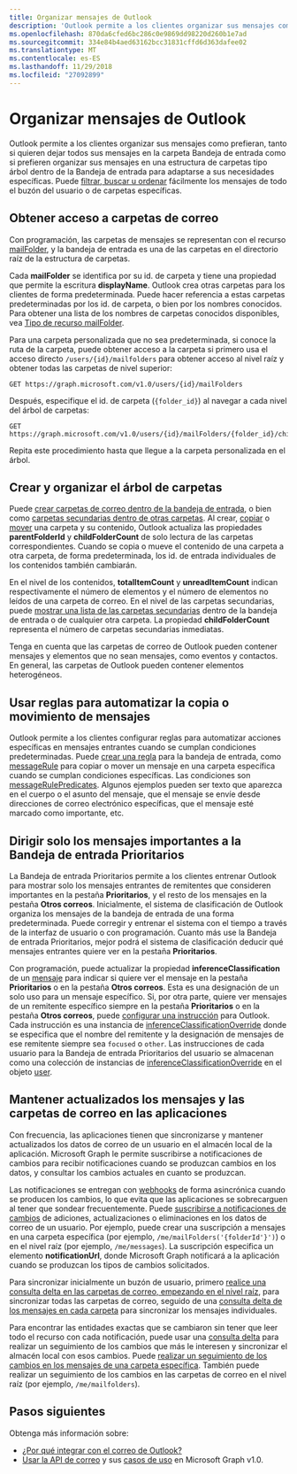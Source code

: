 ```yaml
---
title: Organizar mensajes de Outlook
description: 'Outlook permite a los clientes organizar sus mensajes como prefieran, tanto si quieren dejar todos sus mensajes en la carpeta Bandeja de entrada como si prefieren organizar sus mensajes en una estructura de carpetas tipo árbol dentro de la Bandeja de entrada para adaptarse a sus necesidades específicas. Puede filtrar, buscar u organizar los mensajes según le convenga en '
ms.openlocfilehash: 870da6cfed6bc286c0e9869dd98220d260b1e7ad
ms.sourcegitcommit: 334e84b4aed63162bcc31831cffd6d363dafee02
ms.translationtype: MT
ms.contentlocale: es-ES
ms.lasthandoff: 11/29/2018
ms.locfileid: "27092899"
---
```

# <a name="organize-outlook-messages"></a>Organizar mensajes de Outlook

Outlook permite a los clientes organizar sus mensajes como prefieran, tanto si quieren dejar todos sus mensajes en la carpeta Bandeja de entrada como si prefieren organizar sus mensajes en una estructura de carpetas tipo árbol dentro de la Bandeja de entrada para adaptarse a sus necesidades específicas. Puede [filtrar, buscar u ordenar](query-parameters.md) fácilmente los mensajes de todo el buzón del usuario o de carpetas específicas.

## <a name="accessing-mail-folders"></a>Obtener acceso a carpetas de correo

Con programación, las carpetas de mensajes se representan con el recurso [mailFolder](/graph/api/resources/mailfolder?view=graph-rest-1.0), y la bandeja de entrada es una de las carpetas en el directorio raíz de la estructura de carpetas.

Cada **mailFolder** se identifica por su id. de carpeta y tiene una propiedad que permite la escritura **displayName**. Outlook crea otras carpetas para los clientes de forma predeterminada. Puede hacer referencia a estas carpetas predeterminadas por los id. de carpeta, o bien por los nombres conocidos. Para obtener una lista de los nombres de carpetas conocidos disponibles, vea [Tipo de recurso mailFolder](/graph/api/resources/mailfolder?view=graph-rest-1.0).

Para una carpeta personalizada que no sea predeterminada, si conoce la ruta de la carpeta, puede obtener acceso a la carpeta si primero usa el acceso directo `/users/{id}/mailfolders` para obtener acceso al nivel raíz y obtener todas las carpetas de nivel superior:

```http
GET https://graph.microsoft.com/v1.0/users/{id}/mailFolders
```

Después, especifique el id. de carpeta (`{folder_id}`) al navegar a cada nivel del árbol de carpetas:

```http
GET https://graph.microsoft.com/v1.0/users/{id}/mailFolders/{folder_id}/childfolders
```

Repita este procedimiento hasta que llegue a la carpeta personalizada en el árbol.

## <a name="creating-and-organizing-the-folder-tree"></a>Crear y organizar el árbol de carpetas

Puede [crear carpetas de correo dentro de la bandeja de entrada](/graph/api/user-post-mailfolders?view=graph-rest-1.0), o bien como [carpetas secundarias dentro de otras carpetas](/graph/api/mailfolder-post-childfolders?view=graph-rest-1.0). Al crear, [copiar](/graph/api/mailfolder-copy?view=graph-rest-1.0) o [mover](/graph/api/mailfolder-move?view=graph-rest-1.0) una carpeta y su contenido, Outlook actualiza las propiedades **parentFolderId** y **childFolderCount** de solo lectura de las carpetas correspondientes. Cuando se copia o mueve el contenido de una carpeta a otra carpeta, de forma predeterminada, los id. de entrada individuales de los contenidos también cambiarán.

En el nivel de los contenidos, **totalItemCount** y **unreadItemCount** indican respectivamente el número de elementos y el número de elementos no leídos de una carpeta de correo.
En el nivel de las carpetas secundarias, puede [mostrar una lista de las carpetas secundarias](/graph/api/user-list-mailfolders?view=graph-rest-1.0) dentro de la bandeja de entrada o de cualquier otra carpeta.
La propiedad **childFolderCount** representa el número de carpetas secundarias inmediatas.

Tenga en cuenta que las carpetas de correo de Outlook pueden contener mensajes y elementos que no sean mensajes, como eventos y contactos. En general, las carpetas de Outlook pueden contener elementos heterogéneos.

## <a name="using-rules-to-automate-copying-or-moving-messages"></a>Usar reglas para automatizar la copia o movimiento de mensajes

Outlook permite a los clientes configurar reglas para automatizar acciones específicas en mensajes entrantes cuando se cumplan condiciones predeterminadas. Puede [crear una regla](/graph/api/mailfolder-post-messagerules?view=graph-rest-1.0) para la bandeja de entrada, como [messageRule](/graph/api/resources/messagerule?view=graph-rest-1.0) para copiar o mover un mensaje en una carpeta específica cuando se cumplan condiciones específicas.
Las condiciones son [messageRulePredicates](/graph/api/resources/messagerulepredicates?view=graph-rest-1.0). Algunos ejemplos pueden ser texto que aparezca en el cuerpo o el asunto del mensaje, que el mensaje se envíe desde direcciones de correo electrónico específicas, que el mensaje esté marcado como importante, etc.

## <a name="directing-only-the-messages-you-care-for-to-the-focused-inbox"></a>Dirigir solo los mensajes importantes a la Bandeja de entrada Prioritarios

La Bandeja de entrada Prioritarios permite a los clientes entrenar Outlook para mostrar solo los mensajes entrantes de remitentes que consideren importantes en la pestaña **Prioritarios**, y el resto de los mensajes en la pestaña **Otros correos**. Inicialmente, el sistema de clasificación de Outlook organiza los mensajes de la bandeja de entrada de una forma predeterminada. Puede corregir y entrenar el sistema con el tiempo a través de la interfaz de usuario o con programación. Cuanto más use la Bandeja de entrada Prioritarios, mejor podrá el sistema de clasificación deducir qué mensajes entrantes quiere ver en la pestaña **Prioritarios**.

Con programación, puede actualizar la propiedad **inferenceClassification** de un [mensaje](/graph/api/resources/message?view=graph-rest-1.0) para indicar si quiere ver el mensaje en la pestaña **Prioritarios** o en la pestaña **Otros correos**. Esta es una designación de un solo uso para un mensaje específico. Si, por otra parte, quiere ver mensajes de un remitente específico siempre en la pestaña **Prioritarios** o en la pestaña **Otros correos**, puede [configurar una instrucción](/graph/api/inferenceclassification-post-overrides?view=graph-rest-1.0) para Outlook. Cada instrucción es una instancia de [inferenceClassificationOverride](/graph/api/resources/inferenceclassificationoverride?view=graph-rest-1.0) donde se especifica que el nombre del remitente y la designación de mensajes de ese remitente siempre sea `focused` o `other`. Las instrucciones de cada usuario para la Bandeja de entrada Prioritarios del usuario se almacenan como una colección de instancias de [inferenceClassificationOverride](/graph/api/resources/inferenceclassificationoverride?view=graph-rest-1.0) en el objeto [user](/graph/api/resources/user?view=graph-rest-1.0).

## <a name="keeping-messages-and-mail-folders-up-to-date-in-apps"></a>Mantener actualizados los mensajes y las carpetas de correo en las aplicaciones

Con frecuencia, las aplicaciones tienen que sincronizarse y mantener actualizados los datos de correo de un usuario en el almacén local de la aplicación. Microsoft Graph le permite suscribirse a notificaciones de cambios para recibir notificaciones cuando se produzcan cambios en los datos, y consultar los cambios actuales en cuanto se produzcan.

Las notificaciones se entregan con [webhooks](/graph/api/resources/webhooks?view=graph-rest-1.0) de forma asincrónica cuando se producen los cambios, lo que evita que las aplicaciones se sobrecarguen al tener que sondear frecuentemente. Puede [suscribirse a notificaciones de cambios](/graph/api/subscription-post-subscriptions?view=graph-rest-1.0) de adiciones, actualizaciones o eliminaciones en los datos de correo de un usuario. Por ejemplo, puede crear una suscripción a mensajes en una carpeta específica (por ejemplo, `/me/mailFolders('{folderId'}')`) o en el nivel raíz (por ejemplo, `/me/messages`). La suscripción especifica un elemento **notificationUrl**, donde Microsoft Graph notificará a la aplicación cuando se produzcan los tipos de cambios solicitados.

Para sincronizar inicialmente un buzón de usuario, primero [realice una consulta delta en las carpetas de correo, empezando en el nivel raíz](/graph/api/mailfolder-delta?view=graph-rest-1.0), para sincronizar todas las carpetas de correo, seguido de una [consulta delta de los mensajes en cada carpeta](/graph/api/message-delta?view=graph-rest-1.0) para sincronizar los mensajes individuales.

Para encontrar las entidades exactas que se cambiaron sin tener que leer todo el recurso con cada notificación, puede usar una [consulta delta](delta-query-overview.md) para realizar un seguimiento de los cambios que más le interesen y sincronizar el almacén local con esos cambios. Puede [realizar un seguimiento de los cambios en los mensajes de una carpeta específica](delta-query-messages.md). También puede realizar un seguimiento de los cambios en las carpetas de correo en el nivel raíz (por ejemplo, `/me/mailfolders`).

## <a name="next-steps"></a>Pasos siguientes

Obtenga más información sobre:

- [¿Por qué integrar con el correo de Outlook?](outlook-mail-concept-overview.md)
- [Usar la API de correo](/graph/api/resources/mail-api-overview?view=graph-rest-1.0) y sus [casos de uso](/graph/api/resources/mail-api-overview?view=graph-rest-1.0#common-use-cases) en Microsoft Graph v1.0.
